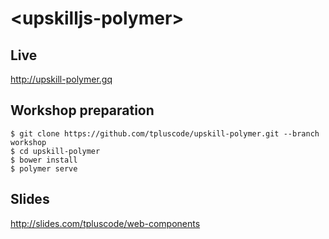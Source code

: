 # \<upskilljs-polymer\>



## Live

http://upskill-polymer.gq

## Workshop preparation

```
$ git clone https://github.com/tpluscode/upskill-polymer.git --branch workshop
$ cd upskill-polymer
$ bower install
$ polymer serve
```

## Slides

http://slides.com/tpluscode/web-components
